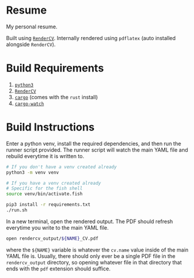 # Resume
My personal resume.

Built using [`RenderCV`](https://sinaatalay.github.io/rendercv).
Internally rendered using `pdflatex` (auto installed alongside `RenderCV`).

# Build Requirements
1. [`python3`](https://www.python.org)
2. [`RenderCV`](https://sinaatalay.github.io/rendercv)
3. [`cargo`](https://www.rust-lang.org/tools/install) (comes with the `rust` install)
4. [`cargo-watch`](https://crates.io/crates/cargo-watch)

# Build Instructions
Enter a python venv, install the required dependencies, and then run the runner script provided.
The runner script will watch the main YAML file and rebuild everytime it is written to.
```sh
# If you don't have a venv created already
python3 -m venv venv

# If you have a venv created already
# Specific for the fish shell
source venv/bin/activate.fish

pip3 install -r requirements.txt
./run.sh
```

In a new terminal, open the rendered output.
The PDF should refresh everytime you write to the main YAML file.
```sh
open rendercv_output/${NAME}_CV.pdf
```
where the `${NAME}` variable is whatever the `cv.name` value inside of the main YAML file is.
Usually, there should only ever be a single PDF file in the `rendercv_output` directory, so opening whatever file in that directory that ends with the `pdf` extension should suffice.
